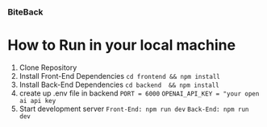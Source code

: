 ### BiteBack
# How to Run in your local machine
1. Clone Repository
2. Install Front-End Dependencies
`cd frontend && npm install`
4. Install Back-End Dependencies
`cd backend  && npm install`
4. create up .env file in backend
`PORT = 6000`
`OPENAI_API_KEY = "your open ai api key`
5. Start development server
`Front-End: npm run dev`
`Back-End: npm run dev`
